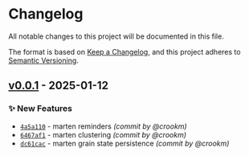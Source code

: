 # Changelog
All notable changes to this project will be documented in this file.

The format is based on [Keep a Changelog](https://keepachangelog.com/en/1.0.0/),
and this project adheres to [Semantic Versioning](https://semver.org/spec/v2.0.0.html).

## [v0.0.1] - 2025-01-12
### :sparkles: New Features
- [`4a5a110`](https://github.com/interflare/orleans-marten/commit/4a5a110a5aed40415252b0aa608f599769cafc6b) - marten reminders *(commit by @crookm)*
- [`6467af1`](https://github.com/interflare/orleans-marten/commit/6467af1ee295a092180088da433b1c603dcf8770) - marten clustering *(commit by @crookm)*
- [`dc61cac`](https://github.com/interflare/orleans-marten/commit/dc61cac909e6ebc0e13aa7cf3ba5c92d385dedea) - marten grain state persistence *(commit by @crookm)*

[v0.0.1]: https://github.com/interflare/orleans-marten/compare/v0.0.1-alpha.0...v0.0.1
